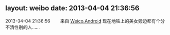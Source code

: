 layout: weibo
date: 2013-04-04 21:36:56
---
2013-04-04 21:36:56  &nbsp;&nbsp;&nbsp;&nbsp;&nbsp;&nbsp; 来自 <a href="http://app.weibo.com/t/feed/l4RWD" rel="nofollow">Weico.Android</a>
现在地铁上的美女旁边都有个分不清性别的人…… ​​​
